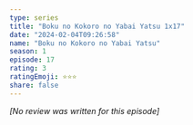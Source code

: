```yaml
---
type: series
title: "Boku no Kokoro no Yabai Yatsu 1x17"
date: "2024-02-04T09:26:58"
name: "Boku no Kokoro no Yabai Yatsu"
season: 1
episode: 17
rating: 3
ratingEmoji: ⭐️⭐️⭐️
share: false
---
```


_[No review was written for this episode]_
